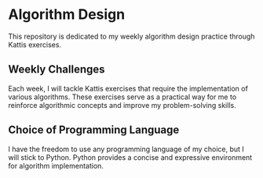 # Algorithm Design

This repository is dedicated to my weekly algorithm design practice through Kattis exercises.

## Weekly Challenges

Each week, I will tackle Kattis exercises that require the implementation of various algorithms.
These exercises serve as a practical way for me to reinforce algorithmic concepts and improve my problem-solving skills.

## Choice of Programming Language

I have the freedom to use any programming language of my choice, but I will stick to Python.
Python provides a concise and expressive environment for algorithm implementation.
